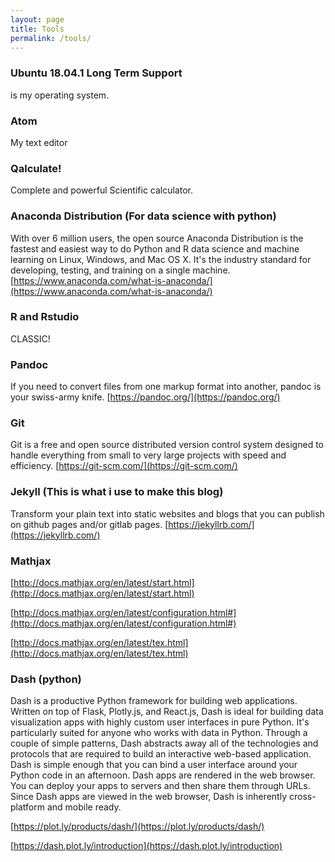 ```yaml
---
layout: page
title: Tools
permalink: /tools/
---
```


### Ubuntu 18.04.1 Long Term Support

is my operating system.

### Atom

My text editor

### Qalculate!

Complete and powerful Scientific calculator.

### Anaconda Distribution (For data science with python)

With over 6 million users, the open source Anaconda Distribution is the fastest and easiest way to do Python and R data science and machine learning on Linux, Windows, and Mac OS X. It's the industry standard for developing, testing, and training on a single machine. [https://www.anaconda.com/what-is-anaconda/](https://www.anaconda.com/what-is-anaconda/)

### R and Rstudio

CLASSIC!

### Pandoc

If you need to convert files from one markup format into another, pandoc is your swiss-army knife. [https://pandoc.org/](https://pandoc.org/)

### Git

Git is a free and open source distributed version control system designed to handle everything from small to very large projects with speed and efficiency. [https://git-scm.com/](https://git-scm.com/)

### Jekyll (This is what i use to make this blog)

Transform your plain text into static websites and blogs that you can publish on github pages and/or gitlab pages. [https://jekyllrb.com/](https://jekyllrb.com/)

### Mathjax

[http://docs.mathjax.org/en/latest/start.html](http://docs.mathjax.org/en/latest/start.html)

[http://docs.mathjax.org/en/latest/configuration.html#](http://docs.mathjax.org/en/latest/configuration.html#)

[http://docs.mathjax.org/en/latest/tex.html](http://docs.mathjax.org/en/latest/tex.html)

### Dash (python)

Dash is a productive Python framework for building web applications.
Written on top of Flask, Plotly.js, and React.js, Dash is ideal for building data visualization apps with highly custom user interfaces in pure Python. It's particularly suited for anyone who works with data in Python.
Through a couple of simple patterns, Dash abstracts away all of the technologies and protocols that are required to build an interactive web-based application. Dash is simple enough that you can bind a user interface around your Python code in an afternoon.
Dash apps are rendered in the web browser. You can deploy your apps to servers and then share them through URLs. Since Dash apps are viewed in the web browser, Dash is inherently cross-platform and mobile ready.

[https://plot.ly/products/dash/](https://plot.ly/products/dash/)

[https://dash.plot.ly/introduction](https://dash.plot.ly/introduction)
